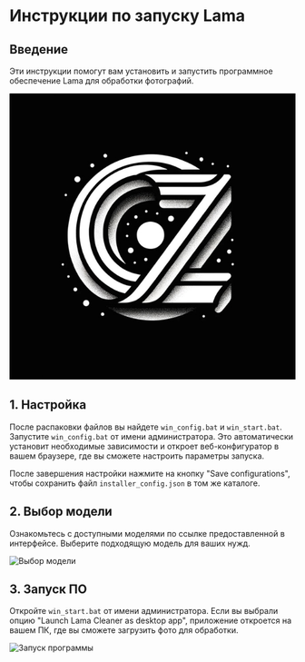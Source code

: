 # Инструкции по запуску Lama

## Введение
Эти инструкции помогут вам установить и запустить программное обеспечение Lama для обработки фотографий.

![Логотип Lama](https://github.com/AikenOG/OZlamclnr/blob/main/assets/OZlogo.png)

## 1. Настройка
После распаковки файлов вы найдете `win_config.bat` и `win_start.bat`. Запустите `win_config.bat` от имени администратора. Это автоматически установит необходимые зависимости и откроет веб-конфигуратор в вашем браузере, где вы сможете настроить параметры запуска.

После завершения настройки нажмите на кнопку "Save configurations", чтобы сохранить файл `installer_config.json` в том же каталоге.

## 2. Выбор модели
Ознакомьтесь с доступными моделями по ссылке предоставленной в интерфейсе. Выберите подходящую модель для ваших нужд.

![Выбор модели](https://telegra.ph/file/58c25c8fa1f7d49a58fc1.png)

## 3. Запуск ПО
Откройте `win_start.bat` от имени администратора. Если вы выбрали опцию "Launch Lama Cleaner as desktop app", приложение откроется на вашем ПК, где вы сможете загрузить фото для обработки.

![Запуск программы](https://telegra.ph/file/cf37c5429887ca09bdc1a.png)

